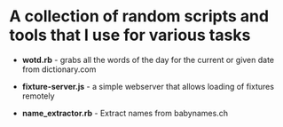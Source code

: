 # A collection of random scripts and tools that I use for various tasks

 * __wotd.rb__ - grabs all the words of the day for the current or given date from dictionary.com
 
 * __fixture-server.js__ - a simple webserver that allows loading of fixtures remotely

 * __name_extractor.rb__ - Extract names from babynames.ch
